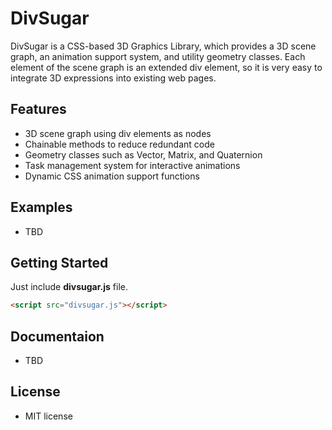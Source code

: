 DivSugar
========

DivSugar is a CSS-based 3D Graphics Library, which provides a 3D scene graph, an animation support system, and utility geometry classes.
Each element of the scene graph is an extended div element, so it is very easy to integrate 3D expressions into existing web pages.

Features
--------
- 3D scene graph using div elements as nodes
- Chainable methods to reduce redundant code
- Geometry classes such as Vector, Matrix, and Quaternion
- Task management system for interactive animations
- Dynamic CSS animation support functions

Examples
--------
- TBD

Getting Started
---------------
Just include **divsugar.js** file.
```html
<script src="divsugar.js"></script>
```

Documentaion
------------
- TBD

License
-------
- MIT license
